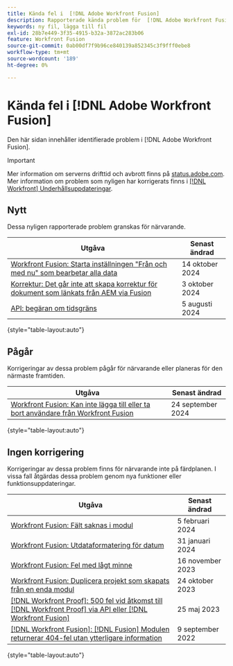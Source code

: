 ```yaml
---
title: Kända fel i  [!DNL Adobe Workfront Fusion]
description: Rapporterade kända problem för  [!DNL Adobe Workfront Fusion]
keywords: ny fil, lägga till fil
exl-id: 28b7e449-3f35-4915-b32a-3872ac283b06
feature: Workfront Fusion
source-git-commit: 0ab00df7f9b96ce840139a852345c3f9fff0ebe8
workflow-type: tm+mt
source-wordcount: '189'
ht-degree: 0%

---
```


# Kända fel i [!DNL Adobe Workfront Fusion]

Den här sidan innehåller identifierade problem i [!DNL Adobe Workfront Fusion].

>[!IMPORTANT]
>
>Mer information om serverns drifttid och avbrott finns på [status.adobe.com](https://status.adobe.com). Mer information om problem som nyligen har korrigerats finns i [[!DNL Workfront] Underhållsuppdateringar](../maintenance/current-updates.md).

## Nytt

Dessa nyligen rapporterade problem granskas för närvarande.

| **Utgåva** | **Senast ändrad** |
| -----------------------------------------------------------------| ----------------- |
| [Workfront Fusion: Starta inställningen &quot;Från och med nu&quot; som bearbetar alla data](known-issues-workfront-fusion/fusion-from-now-on-processing-all-data.md) | 14 oktober 2024 |
| [Korrektur: Det går inte att skapa korrektur för dokument som länkats från AEM via Fusion](known-issues-workfront/wf-proof-linked-aem-fusion-docs-dont-generate.md) | 3 oktober 2024 |
| [API: begäran om tidsgräns](known-issues-workfront/wf-api-request-timing-out.md) | 5 augusti 2024 |

{style="table-layout:auto"}

## Pågår

Korrigeringar av dessa problem pågår för närvarande eller planeras för den närmaste framtiden.

| **Utgåva** | **Senast ändrad** |
| -----------------------------------------------------------------| ----------------- |
| [Workfront Fusion: Kan inte lägga till eller ta bort användare från Workfront Fusion](known-issues-workfront-fusion/fusion-cannot-manage-users.md) | 24 september 2024 |

{style="table-layout:auto"}

## Ingen korrigering

Korrigeringar av dessa problem finns för närvarande inte på färdplanen. I vissa fall åtgärdas dessa problem genom nya funktioner eller funktionsuppdateringar.

| **Utgåva** | **Senast ändrad** |
| -----------------------------------------------------------------| ----------------- |
| [Workfront Fusion: Fält saknas i modul](known-issues-workfront-fusion/fusion-field-missing-watch-field.md) | 5 februari 2024 |
| [Workfront Fusion: Utdataformatering för datum](known-issues-workfront-fusion/fusion-output-formatting-for-dates.md) | 31 januari 2024 |
| [Workfront Fusion: Fel med lågt minne](known-issues-workfront-fusion/fusion-low-memory-error.md) | 16 november 2023 |
| [Workfront Fusion: Duplicera projekt som skapats från en enda modul](known-issues-workfront-fusion/fusion-duplicate-projects-created.md) | 24 oktober 2023 |
| [[!DNL Workfront Proof]: 500 fel vid åtkomst till  [!DNL Workfront Proof]  via API eller  [!DNL Workfront Fusion]](known-issues-workfront-proof/proof-500-error-getallproofs.md) | 25 maj 2023 |
| [[!DNL Workfront Fusion]: [!DNL Fusion] Modulen returnerar 404-fel utan ytterligare information](known-issues-workfront-fusion/fusion-404-error-no-description.md) | 9 september 2022 |

{style="table-layout:auto"}
